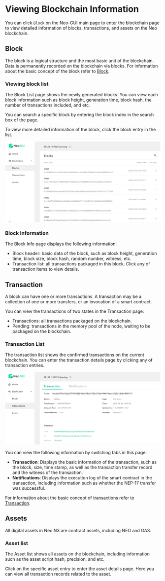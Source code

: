 # Viewing Blockchain Information

You can click `Block` on the Neo-GUI main page to enter the blockchain page to view detailed information of blocks, transactions, and assets on the Neo blockchain.

## Block

The block is a logical structure and the most basic unit of the blockchain. Data is permanently recorded on the blockchain via blocks. For information about the basic concept of the block refer to [Block](../../basic/concept/blockchain/block.md).

### Viewing block list

The Block List page shows the newly generated blocks. You can view each block information such as block height, generation time, block hash, the number of transactions included, and etc.

You can search a specific block by entering the block index in the search box of the page.

To view more detailed information of the block, click the block entry in the list.

![](../assets/guiBlocks.png)

### Block Information

The Block Info page displays the following information:

- Block header: basic data of the block, such as block height, generation time, block size, block hash, random number, witness, etc.
- Transaction list: all transactions packaged in this block. Click any of transaction items to view details.


## Transaction

A block can have one or more transactions. A transaction may be a collection of one or more transfers, or an invocation of a smart contract.

You can view the transactions of two states in the Transaction page:

- Transactions: all transactions packaged on the blockchain.
- Pending: transactions in the memory pool of the node, waiting to be packaged on the blockchain.

### Transaction List

The transaction list shows the confirmed transactions on the current blockchain.  You can enter the transaction details page by clicking any of transaction entries.

![](../assets/guiTransaction.png)

You can view the following information by switching tabs in this page:

- **Transaction**: Displays the basic information of the transaction, such as the block, size, time stamp, as well as the transaction transfer record and the witness of the transaction.
- **Notifications**: Displays the execution log of the smart contract in the transaction, including information such as whether the NEP-17 transfer was successful.

For information about the basic concept of transactions refer to [Transaction](../../basic/concept/transaction.md).

## Assets

All digital assets in Neo N3 are contract assets, including NEO and GAS.

### Asset list

The Asset list shows all assets on the blockchain, including information such as the asset script hash, precision, and etc.

Click on the specific asset entry to enter the asset details page. Here you can view all transaction records related to the asset.
